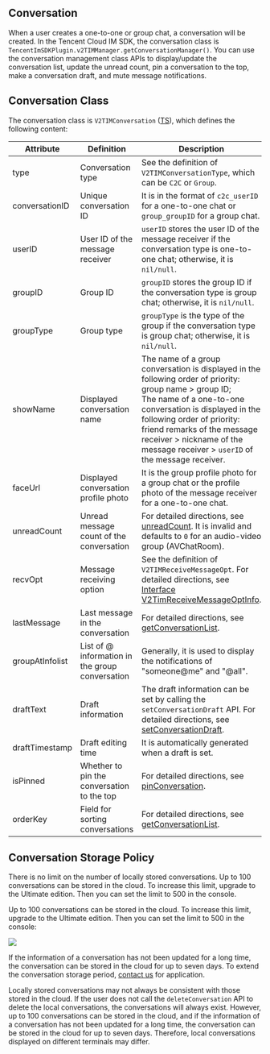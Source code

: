 ## Conversation

When a user creates a one-to-one or group chat, a conversation will be created.
In the Tencent Cloud IM SDK, the conversation class is `TencentImSDKPlugin.v2TIMManager.getConversationManager()`. You can use the conversation management class APIs to display/update the conversation list, update the unread count, pin a conversation to the top, make a conversation draft, and mute message notifications.

## Conversation Class

The conversation class is `V2TIMConversation` ([TS](https://comm.qq.com/im-react-native-doc/interfaces/interface.V2TimConversation-1.html)), which defines the following content:

| Attribute | Definition | Description |
| --------------- | ----------------- | ----------------------------------------------------------------------------------------------------------------------------------------------------------------------------------------------------------- |
| type            | Conversation type          | See the definition of `V2TIMConversationType`, which can be `C2C` or `Group`.                                                                                                                                       |
| conversationID  | Unique conversation ID       | It is in the format of `c2c_userID` for a one-to-one chat or `group_groupID` for a group chat.                                                                                                                                   |
| userID          | User ID of the message receiver       | `userID` stores the user ID of the message receiver if the conversation type is one-to-one chat; otherwise, it is `nil/null`.                                                                                                                                         |
| groupID         | Group ID       | `groupID` stores the group ID if the conversation type is group chat; otherwise, it is `nil/null`.                                                                                                                                        |
| groupType       | Group type      | `groupType` is the type of the group if the conversation type is group chat; otherwise, it is `nil/null`.                                                                                                                                             |
| showName        | Displayed conversation name      | The name of a group conversation is displayed in the following order of priority: group name > group ID; <br>The name of a one-to-one conversation is displayed in the following order of priority: friend remarks of the message receiver > nickname of the message receiver > `userID` of the message receiver.                                                                                                       |
| faceUrl         | Displayed conversation profile photo      | It is the group profile photo for a group chat or the profile photo of the message receiver for a one-to-one chat.                                                                                                                                                                      |
| unreadCount     | Unread message count of the conversation    | For detailed directions, see [unreadCount](https://comm.qq.com/im-react-native-doc/interfaces/interface.V2TimConversation-1.html#unreadCount). It is invalid and defaults to `0` for an audio-video group (AVChatRoom).                              |
| recvOpt         | Message receiving option      | See the definition of `V2TIMReceiveMessageOpt`. For detailed directions, see [Interface V2TimReceiveMessageOptInfo](https://comm.qq.com/im-react-native-doc/interfaces/interface.V2TimReceiveMessageOptInfo-1.html).                                               |
| lastMessage     | Last message in the conversation  | For detailed directions, see [getConversationList](https://comm.qq.com/im-react-native-doc/classes/ConversationManager________.V2TIMConversationManager.html#getConversationList).                                                  |
| groupAtInfolist | List of @ information in the group conversation | Generally, it is used to display the notifications of "someone@me" and "@all".                                                                                                                                                        |
| draftText       | Draft information          | The draft information can be set by calling the `setConversationDraft` API. For detailed directions, see [setConversationDraft](https://comm.qq.com/im-react-native-doc/classes/ConversationManager________.V2TIMConversationManager.html#setConversationDraft). |
| draftTimestamp  | Draft editing time      | It is automatically generated when a draft is set.                                                                                                                                                                                    |
| isPinned        | Whether to pin the conversation to the top      | For detailed directions, see [pinConversation](https://comm.qq.com/im-react-native-doc/classes/ConversationManager________.V2TIMConversationManager.html#pinConversation).                                                      |
| orderKey        | Field for sorting conversations      | For detailed directions, see [getConversationList](https://comm.qq.com/im-react-native-doc/classes/ConversationManager________.V2TIMConversationManager.html#getConversationList).                                                  |

## Conversation Storage Policy

There is no limit on the number of locally stored conversations.
Up to 100 conversations can be stored in the cloud. To increase this limit, upgrade to the Ultimate edition. Then you can set the limit to 500 in the console.

Up to 100 conversations can be stored in the cloud. To increase this limit, upgrade to the Ultimate edition. Then you can set the limit to 500 in the console:

![](https://qcloudimg.tencent-cloud.cn/raw/ba00871ad091df6fbe7cbf0ceb0e7607.png)



If the information of a conversation has not been updated for a long time, the conversation can be stored in the cloud for up to seven days. To extend the conversation storage period, [contact us](https://console.cloud.tencent.com/workorder/category) for application.

Locally stored conversations may not always be consistent with those stored in the cloud. If the user does not call the `deleteConversation` API to delete the local conversations, the conversations will always exist. However, up to 100 conversations can be stored in the cloud, and if the information of a conversation has not been updated for a long time, the conversation can be stored in the cloud for up to seven days. Therefore, local conversations displayed on different terminals may differ.
